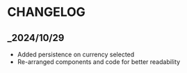 CHANGELOG
=========
## _2024/10/29
- Added persistence on currency selected
- Re-arranged components and code for better readability